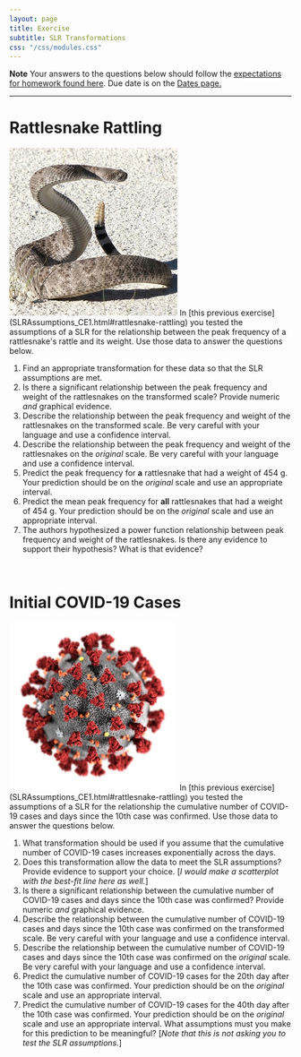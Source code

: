 ```yaml
---
layout: page
title: Exercise
subtitle: SLR Transformations
css: "/css/modules.css"
---
```


<div class="alert alert-warning">
  <strong>Note</strong> Your answers to the questions below should follow the <a href="../resources/hwformat" target="_blank">expectations for homework found here</a>. Due date is on the <a href="../../resources/Dates-Current" target="_blank">Dates page.</a>
</div>

----

# Rattlesnake Rattling
<img src="../zimgs/rattlesnake.jpg" alt="Decoration" class="img-right">
In [this previous exercise](SLRAssumptions_CE1.html#rattlesnake-rattling) you tested the assumptions of a SLR for the relationship between the peak frequency of a rattlesnake's rattle and its weight. Use those data to answer the questions below.

1. Find an appropriate transformation for these data so that the SLR assumptions are met.
1. Is there a significant relationship between the peak frequency and weight of the rattlesnakes on the transformed scale? Provide numeric *and* graphical evidence.
1. Describe the relationship between the peak frequency and weight of the rattlesnakes on the transformed scale. Be very careful with your language and use a confidence interval.
1. Describe the relationship between the peak frequency and weight of the rattlesnakes on the *original* scale. Be very careful with your language and use a confidence interval.
1. Predict the peak frequency for **a** rattlesnake that had a weight of 454 g. Your prediction should be on the *original* scale and use an appropriate interval.
1. Predict the mean peak frequency for **all** rattlesnakes that had a weight of 454 g. Your prediction should be on the *original* scale and use an appropriate interval.
1. The authors hypothesized a power function relationship between peak frequency and weight of the rattlesnakes. Is there any evidence to support their hypothesis? What is that evidence?

&nbsp;

# Initial COVID-19 Cases
<img src="../zimgs/COVID.jpg" alt="Decoration" class="img-right">
In [this previous exercise](SLRAssumptions_CE1.html#rattlesnake-rattling) you tested the assumptions of a SLR for the relationship the cumulative number of COVID-19 cases and days since the 10th case was confirmed. Use those data to answer the questions below.

1. What transformation should be used if you assume that the cumulative number of COVID-19 cases increases exponentially across the days.
1. Does this transformation allow the data to meet the SLR assumptions? Provide evidence to support your choice. [*I would make a scatterplot with the best-fit line here as well.*]
1. Is there a significant relationship between the cumulative number of COVID-19 cases and days since the 10th case was confirmed? Provide numeric *and* graphical evidence.
1. Describe the relationship between the cumulative number of COVID-19 cases and days since the 10th case was confirmed on the transformed scale. Be very careful with your language and use a confidence interval.
1. Describe the relationship between the cumulative number of COVID-19 cases and days since the 10th case was confirmed on the *original* scale. Be very careful with your language and use a confidence interval.
1. Predict the cumulative number of COVID-19 cases for the 20th day after the 10th case was confirmed. Your prediction should be on the *original* scale and use an appropriate interval.
1. Predict the cumulative number of COVID-19 cases for the 40th day after the 10th case was confirmed. Your prediction should be on the *original* scale and use an appropriate interval. What assumptions must you make for this prediction to be meaningful? [*Note that this is not asking you to test the SLR assumptions.*]
